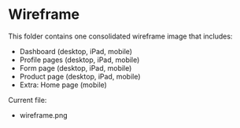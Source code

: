 # Wireframe

This folder contains one consolidated wireframe image that includes:

- Dashboard (desktop, iPad, mobile)
- Profile pages (desktop, iPad, mobile)
- Form page (desktop, iPad, mobile)
- Product page (desktop, iPad, mobile)
- Extra: Home page (mobile)

Current file:

- wireframe.png 